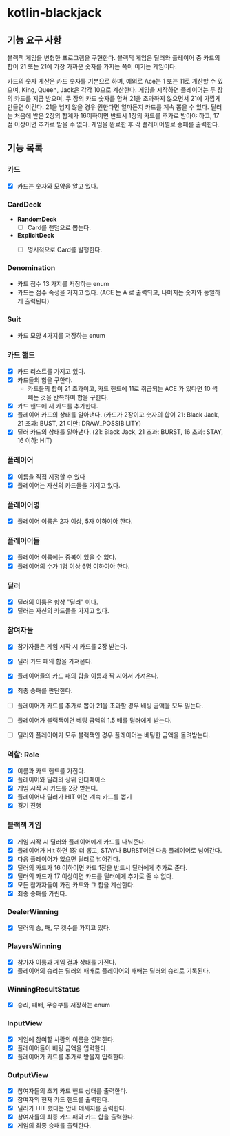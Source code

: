 # kotlin-blackjack

## 기능 요구 사항

블랙잭 게임을 변형한 프로그램을 구현한다. 블랙잭 게임은 딜러와 플레이어 중 카드의 합이 21 또는 21에 가장 가까운 숫자를 가지는 쪽이 이기는 게임이다.

카드의 숫자 계산은 카드 숫자를 기본으로 하며, 예외로 Ace는 1 또는 11로 계산할 수 있으며, King, Queen, Jack은 각각 10으로 계산한다.
게임을 시작하면 플레이어는 두 장의 카드를 지급 받으며, 두 장의 카드 숫자를 합쳐 21을 초과하지 않으면서 21에 가깝게 만들면 이긴다. 21을 넘지 않을 경우 원한다면 얼마든지 카드를 계속 뽑을 수 있다.
딜러는 처음에 받은 2장의 합계가 16이하이면 반드시 1장의 카드를 추가로 받아야 하고, 17점 이상이면 추가로 받을 수 없다.
게임을 완료한 후 각 플레이어별로 승패를 출력한다.

## 기능 목록

### 카드

- [X] 카드는 숫자와 모양을 알고 있다.

### CardDeck

- **RandomDeck**
  - [ ] Card를 랜덤으로 뽑는다.
- **ExplicitDeck** 
  - [ ] 명시적으로 Card를 발행한다.


### Denomination
- 카드 점수 13 가지를 저장하는 enum
- 카드는 점수 속성을 가지고 있다. (ACE 는 A 로 출력되고, 나머지는 숫자와 동일하게 출력된다)

### Suit
- 카드 모양 4가지를 저장하는 enum

### 카드 핸드

- [X] 카드 리스트를 가지고 있다.
- [X] 카드들의 합을 구한다. 
  - 카드들의 합이 21 초과이고, 카드 핸드에 11로 취급되는 ACE 가 있다면 10 씩 빼는 것을 반복하여 합을 구한다.
- [X] 카드 핸드에 새 카드를 추가한다.
- [X] 플레이어 카드의 상태를 알아낸다. (카드가 2장이고 숫자의 합이 21: Black Jack, 21 초과: BUST, 21 미만: DRAW_POSSIBILITY)
- [X] 딜러 카드의 상태를 알아낸다. (21: Black Jack, 21 초과: BURST, 16 초과: STAY, 16 이하: HIT)

### 플레이어

- [X] 이름을 직접 지정할 수 있다
- [X] 플레이어는 자신의 카드들을 가지고 있다.

### 플레이어명
- [X] 플레이어 이름은 2자 이상, 5자 이하여야 한다.

### 플레이어들
- [X] 플레이어 이름에는 중복이 있을 수 없다.
- [X] 플레이어의 수가 1명 이상 6명 이하여야 한다.

### 딜러

- [X] 딜러의 이름은 항상 "딜러" 이다.
- [X] 딜러는 자신의 카드들을 가지고 있다.

### 참여자들

- [X] 참가자들은 게임 시작 시 카드를 2장 받는다.
- [X] 딜러 카드 패의 합을 가져온다.
- [X] 플레이어들의 카드 패의 합을 이름과 짝 지어서 가져온다. 
- [X] 최종 승패를 판단한다.
- [ ] 플레이어가 카드를 추가로 뽑아 21을 초과할 경우 배팅 금액을 모두 잃는다.
- [ ] 플레이어가 블랙잭이면 베팅 금액의 1.5 배를 딜러에게 받는다.
- [ ] 딜러와 플레이어가 모두 블랙잭인 경우 플레이어는 베팅한 금액을 돌려받는다.


### 역할: Role

- [X] 이름과 카드 핸드를 가진다.
- [X] 플레이어와 딜러의 상위 인터페이스
- [X] 게임 시작 시 카드를 2장 받는다.
- [X] 플레이어나 딜러가 HIT 이면 계속 카드를 뽑기
- [X] 경기 진행

### 블랙잭 게임

- [X] 게임 시작 시 딜러와 플레이어에게 카드를 나눠준다.
- [X] 플레이어가 Hit 하면 1장 더 뽑고, STAY나 BURST이면 다음 플레이어로 넘어간다.
- [X] 다음 플레이어가 없으면 딜러로 넘어간다.
- [X] 딜러의 카드가 16 이하이면 카드 1장을 반드시 딜러에게 추가로 준다.
- [X] 딜러의 카드가 17 이상이면 카드를 딜러에게 추가로 줄 수 없다.
- [X] 모든 참가자들이 가진 카드와 그 합을 계산한다.
- [X] 최종 승패를 가린다.

### DealerWinning
- [X] 딜러의 승, 패, 무 갯수를 가지고 있다.

### PlayersWinning
- [X] 참가자 이름과 게임 결과 상태를 가진다.
- [X] 플레이어의 승리는 딜러의 패배로 플레이어의 패배는 딜러의 승리로 기록된다.

### WinningResultStatus
- [X] 승리, 패배, 무승부를 저장하는 enum

###  InputView
- [X] 게임에 참여할 사람의 이름을 입력한다.
- [X] 플레이어들이 배팅 금액을 입력한다.
- [X] 플레이어가 카드를 추가로 받을지 입력한다.

### OutputView

- [X] 참여자들의 초기 카드 핸드 상태를 출력한다.
- [X] 참여자의 현재 카드 핸드를 출력한다.
- [X] 딜러가 HIT 헀다는 안내 메세지를 출력한다.
- [X] 참여자들의 최종 카드 패와 카드 합을 출력한다.
- [X] 게임의 최종 승패를 출력한다.
